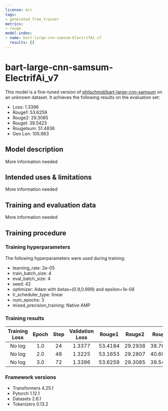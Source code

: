 ```yaml
---
license: mit
tags:
- generated_from_trainer
metrics:
- rouge
model-index:
- name: bart-large-cnn-samsum-ElectrifAi_v7
  results: []
---
```


<!-- This model card has been generated automatically according to the information the Trainer had access to. You
should probably proofread and complete it, then remove this comment. -->

# bart-large-cnn-samsum-ElectrifAi_v7

This model is a fine-tuned version of [philschmid/bart-large-cnn-samsum](https://huggingface.co/philschmid/bart-large-cnn-samsum) on an unknown dataset.
It achieves the following results on the evaluation set:
- Loss: 1.3396
- Rouge1: 53.6259
- Rouge2: 29.3085
- Rougel: 39.5423
- Rougelsum: 51.4836
- Gen Len: 105.963

## Model description

More information needed

## Intended uses & limitations

More information needed

## Training and evaluation data

More information needed

## Training procedure

### Training hyperparameters

The following hyperparameters were used during training:
- learning_rate: 2e-05
- train_batch_size: 4
- eval_batch_size: 4
- seed: 42
- optimizer: Adam with betas=(0.9,0.999) and epsilon=1e-08
- lr_scheduler_type: linear
- num_epochs: 3
- mixed_precision_training: Native AMP

### Training results

| Training Loss | Epoch | Step | Validation Loss | Rouge1  | Rouge2  | Rougel  | Rougelsum | Gen Len  |
|:-------------:|:-----:|:----:|:---------------:|:-------:|:-------:|:-------:|:---------:|:--------:|
| No log        | 1.0   | 24   | 1.3377          | 53.4184 | 29.2938 | 38.7671 | 51.2253   | 114.9259 |
| No log        | 2.0   | 48   | 1.3225          | 53.1653 | 29.2807 | 40.6062 | 50.9565   | 116.037  |
| No log        | 3.0   | 72   | 1.3396          | 53.6259 | 29.3085 | 39.5423 | 51.4836   | 105.963  |


### Framework versions

- Transformers 4.25.1
- Pytorch 1.12.1
- Datasets 2.6.1
- Tokenizers 0.13.2
